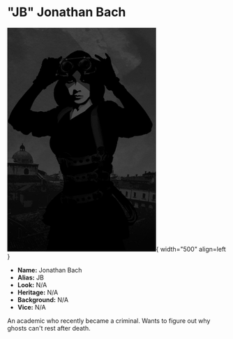 # "JB" Jonathan Bach

![JB Portrait](./jb.jpg){ width="500" align=left }

- **Name:** Jonathan Bach
- **Alias:** JB
- **Look:** N/A
- **Heritage:** N/A
- **Background:** N/A
- **Vice:** N/A

An academic who recently became a criminal.
Wants to figure out why ghosts can't rest after death.
